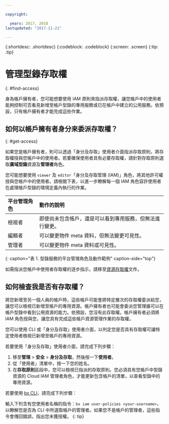 ```yaml
---

copyright:

  years: 2017, 2018
lastupdated: "2017-11-21"

---
```


{:shortdesc: .shortdesc}
{:codeblock: .codeblock}
{:screen: .screen}
{:tip: .tip}

# 管理型錄存取權
{: #find-access}

身為帳戶擁有者，您可能想要使用 IAM 原則來指派存取權，讓您帳戶中的使用者能夠控制可否看見新增至帳戶型錄的專用服務或已在帳戶中建立的公用服務。依預設，只有帳戶擁有者才能完成這些作業。

## 如何以帳戶擁有者身分來委派存取權？
{: #get-access}

如果您是帳戶擁有者，則可以透過「身分及存取」使用者介面指派存取原則，將存取權授與您帳戶中的使用者。若要確保使用者具有必要存取權，請針對存取原則選取**廣域型錄**資源及**管理者**角色。

您可能想要使用 `viewer` 及 `editor`「身分及存取管理 (IAM)」角色，將其他許可權授與您帳戶中的使用者。請檢閱下表，以進一步瞭解每一個 IAM 角色容許使用者在處理帳戶型錄的環境定義內執行的作業。

| 平台管理角色| 動作的說明|
|:-----------------|:-----------------|
| 檢視者| 即使尚未包含帳戶，還是可以看到專用服務，但無法進行變更。|
| 編輯者| 可以變更物件 meta 資料，但無法變更可見性。|
| 管理者| 可以變更物件 meta 資料或可見性。|
{: caption="表 1. 型錄服務的平台管理角色及動作範例" caption-side="top"}

如需指派您帳戶中使用者存取權的逐步指示，請移至[資源存取權](/docs/iam/mngiam.html#iammanidaccser#resourceaccess)文件。


## 如何檢查我是否有存取權？

將您新增至另一個人員的帳戶時，這些帳戶可能會將特定層次的存取權委派給您，讓您可以檢視已新增至帳戶的專用資源。帳戶擁有者也可能會委派您管理誰可以在帳戶型錄中看到公用資源的能力。依預設，您沒有此存取權。帳戶擁有者必須將 IAM 角色授與您，讓您具有完成這些帳戶資源管理作業的存取權。

您可以使用 CLI 或「身分及存取」使用者介面，以判定您是否具有存取權可讓特定使用者檢視已新增至帳戶的專用資源。

若要使用「身分及存取」使用者介面，請完成下列步驟：

1. 移至**管理** > **安全** > **身分及存取**，然後按一下**使用者**。
2. 從「使用者」清單中，按一下您的姓名。
3. 在**存取原則**區段中，您可以檢視已指派的存取原則。您必須具有您帳戶中型錄資源的 Cloud IAM 管理者角色，才能更新包含帳戶的清單，以查看型錄中的專用資源。

若要使用 [bx CLI](/docs/cli/reference/bluemix_cli/bx_cli.html#bx_commands_iam)，請完成下列步驟：

輸入下列含有您使用者名稱的指令：`bx iam user-policies <your-username>`，以瞭解您是否為 CLI 中所選取帳戶的管理者。如果您不是帳戶的管理者，這些指令會傳回錯誤，指出您未獲授權。
{: tip}
